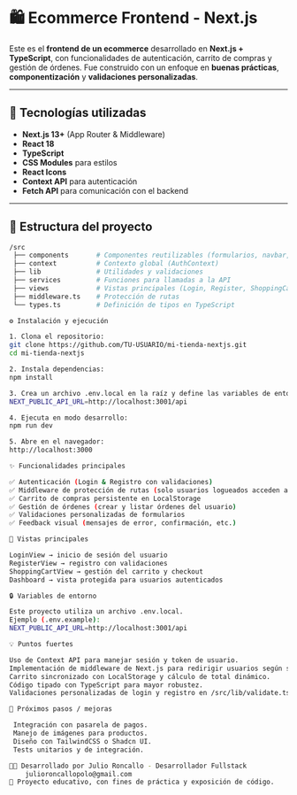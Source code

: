 # 🛍️ Ecommerce Frontend - Next.js

Este es el **frontend de un ecommerce** desarrollado en **Next.js + TypeScript**, con funcionalidades de autenticación, carrito de compras y gestión de órdenes.
Fue construido con un enfoque en **buenas prácticas**, **componentización** y **validaciones personalizadas**.

---

## 🚀 Tecnologías utilizadas

- **Next.js 13+** (App Router & Middleware)
- **React 18**
- **TypeScript**
- **CSS Modules** para estilos
- **React Icons**
- **Context API** para autenticación
- **Fetch API** para comunicación con el backend

---

## 📂 Estructura del proyecto

```bash
/src
 ├── components       # Componentes reutilizables (formularios, navbar, etc.)
 ├── context          # Contexto global (AuthContext)
 ├── lib              # Utilidades y validaciones
 ├── services         # Funciones para llamadas a la API
 ├── views            # Vistas principales (Login, Register, ShoppingCart, etc.)
 ├── middleware.ts    # Protección de rutas
 └── types.ts         # Definición de tipos en TypeScript

⚙️ Instalación y ejecución

1. Clona el repositorio:
git clone https://github.com/TU-USUARIO/mi-tienda-nextjs.git
cd mi-tienda-nextjs

2. Instala dependencias:
npm install

3. Crea un archivo .env.local en la raíz y define las variables de entorno:
NEXT_PUBLIC_API_URL=http://localhost:3001/api

4. Ejecuta en modo desarrollo:
npm run dev

5. Abre en el navegador:
http://localhost:3000

✨ Funcionalidades principales

✅ Autenticación (Login & Registro con validaciones)
✅ Middleware de protección de rutas (solo usuarios logueados acceden a ciertas páginas)
✅ Carrito de compras persistente en LocalStorage
✅ Gestión de órdenes (crear y listar órdenes del usuario)
✅ Validaciones personalizadas de formularios
✅ Feedback visual (mensajes de error, confirmación, etc.)

📸 Vistas principales

LoginView → inicio de sesión del usuario
RegisterView → registro con validaciones
ShoppingCartView → gestión del carrito y checkout
Dashboard → vista protegida para usuarios autenticados

🔒 Variables de entorno

Este proyecto utiliza un archivo .env.local.
Ejemplo (.env.example):
NEXT_PUBLIC_API_URL=http://localhost:3001/api

💡 Puntos fuertes

Uso de Context API para manejar sesión y token de usuario.
Implementación de middleware de Next.js para redirigir usuarios según su estado.
Carrito sincronizado con LocalStorage y cálculo de total dinámico.
Código tipado con TypeScript para mayor robustez.
Validaciones personalizadas de login y registro en /src/lib/validate.ts.

🚀 Próximos pasos / mejoras

 Integración con pasarela de pagos.
 Manejo de imágenes para productos.
 Diseño con TailwindCSS o Shadcn UI.
 Tests unitarios y de integración.

👨‍💻 Desarrollado por Julio Roncallo - Desarrollador Fullstack
    julioroncallopolo@gmail.com
📌 Proyecto educativo, con fines de práctica y exposición de código.

